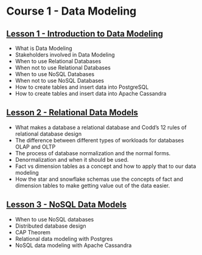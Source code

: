 # Course 1 - Data Modeling

## [Lesson 1 - Introduction to Data Modeling](https://github.com/Gabrielaholzel/Data-Engineering-with-AWS/tree/a942a845a5a9f797a5b979e29cffdfbc80c2bbcc/Course-1-Data-Modeling/Lesson-1-Introduction-to-Data-Modeling)

-   What is Data Modeling
-   Stakeholders involved in Data Modeling
-   When to use Relational Databases
-   When not to use Relational Databases
-   When to use NoSQL Databases
-   When not to use NoSQL Databases
-   How to create tables and insert data into PostgreSQL
-   How to create tables and insert data into Apache Cassandra


## [Lesson 2 - Relational Data Models](https://github.com/Gabrielaholzel/Data-Engineering-with-AWS/tree/a942a845a5a9f797a5b979e29cffdfbc80c2bbcc/Course-1-Data-Modeling/Lesson-2-Relational-Data-Models)

-   What makes a database a relational database and Codd’s 12 rules of relational database design
-   The difference between different types of workloads for databases OLAP and OLTP
-   The process of database normalization and the normal forms.
-   Denormalization and when it should be used.
-   Fact vs dimension tables as a concept and how to apply that to our data modeling
-   How the star and snowflake schemas use the concepts of fact and dimension tables to make getting value out of the data easier.

## [Lesson 3 - NoSQL Data Models](https://github.com/Gabrielaholzel/Data-Engineering-with-AWS/tree/c42bf06e41f690da62aea9fe5958138f6a718a37/Course-1-Data-Modeling/Lesson-3-NoSQL-Data-Models)

-   When to use NoSQL databases
-   Distributed database design
-   CAP Theorem
-   Relational data modeling with Postgres
-   NoSQL data modeling with Apache Cassandra

